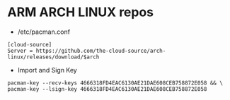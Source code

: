 ARM ARCH LINUX repos
====================

* /etc/pacman.conf
```
[cloud-source]
Server = https://github.com/the-cloud-source/arch-linux/releases/download/$arch
```

* Import and Sign Key
```
pacman-key --recv-keys 4666318FD4EAC6130AE21DAE608CEB758872E058 && \
pacman-key --lsign-key 4666318FD4EAC6130AE21DAE608CEB758872E058
```
